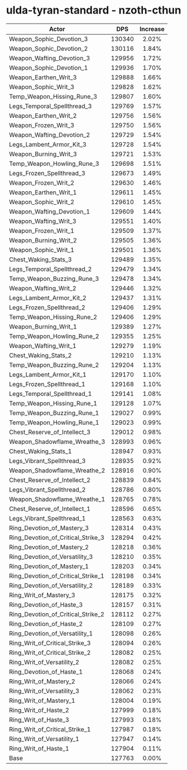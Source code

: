 # ulda-tyran-standard - nzoth-cthun
| Actor | DPS | Increase |
|---|:---:|:---:|
|Weapon_Sophic_Devotion_3|130340|2.02%|
|Weapon_Sophic_Devotion_2|130116|1.84%|
|Weapon_Wafting_Devotion_3|129956|1.72%|
|Weapon_Sophic_Devotion_1|129936|1.70%|
|Weapon_Earthen_Writ_3|129888|1.66%|
|Weapon_Sophic_Writ_3|129828|1.62%|
|Temp_Weapon_Hissing_Rune_3|129807|1.60%|
|Legs_Temporal_Spellthread_3|129769|1.57%|
|Weapon_Earthen_Writ_2|129756|1.56%|
|Weapon_Frozen_Writ_3|129750|1.56%|
|Weapon_Wafting_Devotion_2|129729|1.54%|
|Legs_Lambent_Armor_Kit_3|129728|1.54%|
|Weapon_Burning_Writ_3|129721|1.53%|
|Temp_Weapon_Howling_Rune_3|129698|1.51%|
|Legs_Frozen_Spellthread_3|129673|1.49%|
|Weapon_Frozen_Writ_2|129630|1.46%|
|Weapon_Earthen_Writ_1|129611|1.45%|
|Weapon_Sophic_Writ_2|129610|1.45%|
|Weapon_Wafting_Devotion_1|129609|1.44%|
|Weapon_Wafting_Writ_3|129551|1.40%|
|Weapon_Frozen_Writ_1|129509|1.37%|
|Weapon_Burning_Writ_2|129505|1.36%|
|Weapon_Sophic_Writ_1|129501|1.36%|
|Chest_Waking_Stats_3|129489|1.35%|
|Legs_Temporal_Spellthread_2|129479|1.34%|
|Temp_Weapon_Buzzing_Rune_3|129478|1.34%|
|Weapon_Wafting_Writ_2|129446|1.32%|
|Legs_Lambent_Armor_Kit_2|129437|1.31%|
|Legs_Frozen_Spellthread_2|129406|1.29%|
|Temp_Weapon_Hissing_Rune_2|129406|1.29%|
|Weapon_Burning_Writ_1|129389|1.27%|
|Temp_Weapon_Howling_Rune_2|129355|1.25%|
|Weapon_Wafting_Writ_1|129279|1.19%|
|Chest_Waking_Stats_2|129210|1.13%|
|Temp_Weapon_Buzzing_Rune_2|129204|1.13%|
|Legs_Lambent_Armor_Kit_1|129170|1.10%|
|Legs_Frozen_Spellthread_1|129168|1.10%|
|Legs_Temporal_Spellthread_1|129141|1.08%|
|Temp_Weapon_Hissing_Rune_1|129128|1.07%|
|Temp_Weapon_Buzzing_Rune_1|129027|0.99%|
|Temp_Weapon_Howling_Rune_1|129023|0.99%|
|Chest_Reserve_of_Intellect_3|129012|0.98%|
|Weapon_Shadowflame_Wreathe_3|128993|0.96%|
|Chest_Waking_Stats_1|128947|0.93%|
|Legs_Vibrant_Spellthread_3|128935|0.92%|
|Weapon_Shadowflame_Wreathe_2|128916|0.90%|
|Chest_Reserve_of_Intellect_2|128839|0.84%|
|Legs_Vibrant_Spellthread_2|128786|0.80%|
|Weapon_Shadowflame_Wreathe_1|128765|0.78%|
|Chest_Reserve_of_Intellect_1|128596|0.65%|
|Legs_Vibrant_Spellthread_1|128563|0.63%|
|Ring_Devotion_of_Mastery_3|128314|0.43%|
|Ring_Devotion_of_Critical_Strike_3|128294|0.42%|
|Ring_Devotion_of_Mastery_2|128218|0.36%|
|Ring_Devotion_of_Versatility_3|128210|0.35%|
|Ring_Devotion_of_Mastery_1|128203|0.34%|
|Ring_Devotion_of_Critical_Strike_1|128198|0.34%|
|Ring_Devotion_of_Versatility_2|128189|0.33%|
|Ring_Writ_of_Mastery_3|128175|0.32%|
|Ring_Devotion_of_Haste_3|128157|0.31%|
|Ring_Devotion_of_Critical_Strike_2|128112|0.27%|
|Ring_Devotion_of_Haste_2|128109|0.27%|
|Ring_Devotion_of_Versatility_1|128098|0.26%|
|Ring_Writ_of_Critical_Strike_3|128094|0.26%|
|Ring_Writ_of_Critical_Strike_2|128082|0.25%|
|Ring_Writ_of_Versatility_2|128082|0.25%|
|Ring_Devotion_of_Haste_1|128068|0.24%|
|Ring_Writ_of_Mastery_2|128066|0.24%|
|Ring_Writ_of_Versatility_3|128062|0.23%|
|Ring_Writ_of_Mastery_1|128004|0.19%|
|Ring_Writ_of_Haste_2|127999|0.18%|
|Ring_Writ_of_Haste_3|127993|0.18%|
|Ring_Writ_of_Critical_Strike_1|127987|0.18%|
|Ring_Writ_of_Versatility_1|127947|0.14%|
|Ring_Writ_of_Haste_1|127904|0.11%|
|Base|127763|0.00%|
